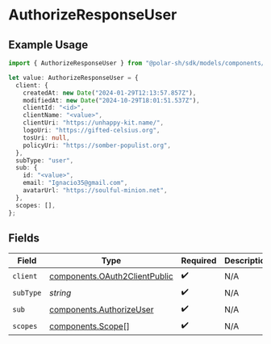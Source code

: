 # AuthorizeResponseUser

## Example Usage

```typescript
import { AuthorizeResponseUser } from "@polar-sh/sdk/models/components/authorizeresponseuser.js";

let value: AuthorizeResponseUser = {
  client: {
    createdAt: new Date("2024-01-29T12:13:57.857Z"),
    modifiedAt: new Date("2024-10-29T18:01:51.537Z"),
    clientId: "<id>",
    clientName: "<value>",
    clientUri: "https://unhappy-kit.name/",
    logoUri: "https://gifted-celsius.org",
    tosUri: null,
    policyUri: "https://somber-populist.org",
  },
  subType: "user",
  sub: {
    id: "<value>",
    email: "Ignacio35@gmail.com",
    avatarUrl: "https://soulful-minion.net",
  },
  scopes: [],
};
```

## Fields

| Field                                                                          | Type                                                                           | Required                                                                       | Description                                                                    |
| ------------------------------------------------------------------------------ | ------------------------------------------------------------------------------ | ------------------------------------------------------------------------------ | ------------------------------------------------------------------------------ |
| `client`                                                                       | [components.OAuth2ClientPublic](../../models/components/oauth2clientpublic.md) | :heavy_check_mark:                                                             | N/A                                                                            |
| `subType`                                                                      | *string*                                                                       | :heavy_check_mark:                                                             | N/A                                                                            |
| `sub`                                                                          | [components.AuthorizeUser](../../models/components/authorizeuser.md)           | :heavy_check_mark:                                                             | N/A                                                                            |
| `scopes`                                                                       | [components.Scope](../../models/components/scope.md)[]                         | :heavy_check_mark:                                                             | N/A                                                                            |